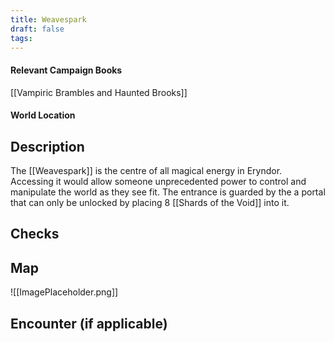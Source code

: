 ```yaml
---
title: Weavespark
draft: false
tags:
---
```

#### Relevant Campaign Books
[[Vampiric Brambles and Haunted Brooks]]

#### World Location

## Description
The [[Weavespark]] is the centre of all magical energy in Eryndor. Accessing it would allow someone unprecedented power to control and manipulate the world as they see fit. The entrance is guarded by the a portal that can only be unlocked by placing 8 [[Shards of the Void]] into it.
## Checks

## Map
![[ImagePlaceholder.png]]
## Encounter (if applicable)

